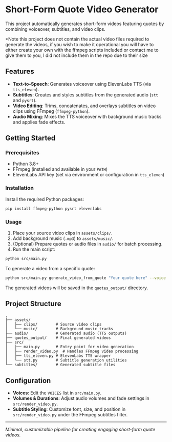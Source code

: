 # Short-Form Quote Video Generator

This project automatically generates short-form videos featuring quotes by combining voiceover, subtitles, and video clips.

*Note this project does not contain the actual video files required to generate the videos, if you wish to make it operational you will have to either create your own with the ffmpeg scripts included or contact me to give them to you, I did not include them in the repo due to their size

## Features
- **Text-to-Speech**: Generates voiceover using ElevenLabs TTS (via `tts_eleven`).
- **Subtitles**: Creates and styles subtitles from the generated audio (`stt` and `pysrt`).
- **Video Editing**: Trims, concatenates, and overlays subtitles on video clips using FFmpeg (`ffmpeg-python`).
- **Audio Mixing**: Mixes the TTS voiceover with background music tracks and applies fade effects.

## Getting Started

### Prerequisites
- Python 3.8+
- FFmpeg (installed and available in your `PATH`)
- ElevenLabs API key (set via environment or configuration in `tts_eleven`)

### Installation
Install the required Python packages:
```bash
pip install ffmpeg-python pysrt elevenlabs
```

### Usage
1. Place your source video clips in `assets/clips/`.
2. Add background music (`.mp3`) to `assets/music/`.
3. (Optional) Prepare quotes or audio files in `audio/` for batch processing.
4. Run the main script:
```bash
python src/main.py
```

To generate a video from a specific quote:
```bash
python src/main.py generate_video_from_quote "Your quote here" --voice british --song assets/music/example.mp3
```

The generated videos will be saved in the `quotes_output/` directory.

## Project Structure
```
.
├── assets/
│   ├── clips/        # Source video clips
│   └── music/        # Background music tracks
├── audio/            # Generated audio (TTS outputs)
├── quotes_output/    # Final generated videos
├── src/
│   ├── main.py       # Entry point for video generation
│   ├── render_video.py  # Handles FFmpeg video processing
│   ├── tts_eleven.py # ElevenLabs TTS wrapper
│   └── stt.py        # Subtitle generation utilities
└── subtitles/        # Generated subtitle files
```

## Configuration
- **Voices**: Edit the `VOICES` list in `src/main.py`.
- **Volumes & Durations**: Adjust audio volumes and fade settings in `src/render_video.py`.
- **Subtitle Styling**: Customize font, size, and position in `src/render_video.py` under the FFmpeg subtitles filter.

---
_Minimal, customizable pipeline for creating engaging short-form quote videos._
